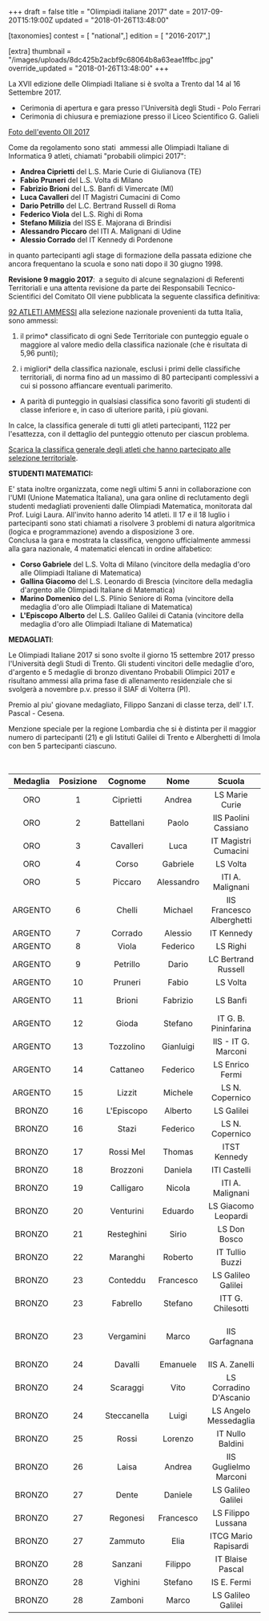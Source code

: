 +++
draft = false
title = "Olimpiadi italiane 2017"
date = 2017-09-20T15:19:00Z
updated = "2018-01-26T13:48:00"

[taxonomies]
contest = [ "national",]
edition = [ "2016-2017",]

[extra]
thumbnail = "/images/uploads/8dc425b2acbf9c68064b8a63eae1ffbc.jpg"
override_updated = "2018-01-26T13:48:00"
+++

La XVII edizione delle Olimpiadi Italiane si è svolta a Trento dal 14 al 16 Settembre 2017.

- Cerimonia di apertura e gara presso l'Università degli Studi - Polo Ferrari
- Cerimonia di chiusura e premiazione presso il Liceo Scientifico G. Galieli

[Foto dell'evento OII 2017](https://photos.app.goo.gl/fIlRNHXiStxeYf3J3)

Come da regolamento sono stati  ammessi alle Olimpiadi Italiane di Informatica 9 atleti, chiamati "probabili olimpici 2017":

- **Andrea Ciprietti** del L.S. Marie Curie di Giulianova (TE)
- **Fabio Pruneri** del L.S. Volta di Milano
- **Fabrizio Brioni** del L.S. Banfi di Vimercate (MI)
- **Luca Cavalleri** del IT Magistri Cumacini di Como
- **Dario Petrillo** del L.C. Bertrand Russell di Roma
- **Federico Viola** del L.S. Righi di Roma
- **Stefano Milizia** del ISS E. Majorana di Brindisi
- **Alessandro Piccaro** del ITI A. Malignani di Udine
- **Alessio Corrado** del IT Kennedy di Pordenone

in quanto partecipanti agli stage di formazione della passata edizione che ancora frequentano la scuola e sono nati dopo il 30 giugno 1998.

**Revisione 9 maggio 2017**:  a seguito di alcune segnalazioni di Referenti Territoriali e una attenta revisione da parte dei Responsabili Tecnico-Scientifici del Comitato OII viene pubblicata la seguente classifica definitiva:

[92 ATLETI AMMESSI](/oldsite/126/92_ammessi_OII_2017.xlsx) alla selezione nazionale provenienti da tutta Italia,<br/>sono ammessi:

1. il primo\* classificato di ogni Sede Territoriale con punteggio eguale o maggiore al valore medio della classifica nazionale (che è risultata di 5,96 punti);

2. i migliori\* della classifica nazionale, esclusi i primi delle classifiche territoriali, di norma fino ad un massimo di 80 partecipanti complessivi a cui si possono affiancare eventuali parimerito.

- A parità di punteggio in qualsiasi classifica sono favoriti gli studenti di classe inferiore e, in caso di ulteriore parità, i più giovani.

In calce, la classifica generale di tutti gli atleti partecipanti, 1122 per l'esattezza, con il dettaglio del punteggio ottenuto per ciascun problema.

[Scarica la classifica generale degli atleti che hanno partecipato alle selezione territoriale](/oldsite/126/Classifica_territoriale_definitiva_aprile_2017.xlsx).

**STUDENTI MATEMATICI:**

E' stata inoltre organizzata, come negli ultimi 5 anni in collaborazione con l'UMI (Unione Matematica Italiana), una gara online di reclutamento degli studenti medagliati provenienti dalle Olimpiadi Matematica, monitorata dal Prof. Luigi Laura. All'invito hanno aderito 14 atleti. Il 17 e il 18 luglio i partecipanti sono stati chiamati a risolvere 3 problemi di natura algoritmica (logica e programmazione) avendo a disposizione 3 ore.<br/>Conclusa la gara e mostrata la classifica, vengono ufficialmente ammessi alla gara nazionale, 4 matematici elencati in ordine alfabetico:

- **Corso Gabriele** del L.S. Volta di Milano (vincitore della medaglia d'oro alle Olimpiadi Italiane di Matematica)
- **Gallina Giacomo** del L.S. Leonardo di Brescia (vincitore della medaglia d'argento alle Olimpiadi Italiane di Matematica)
- **Marino Domenico** del L.S. Plinio Seniore di Roma (vincitore della medaglia d'oro alle Olimpiadi Italiane di Matematica)
- **L'Episcopo Alberto** del L.S. Galileo Galilei di Catania (vincitore della medaglia d'oro alle Olimpiadi Italiane di Matematica)

**MEDAGLIATI**:

Le Olimpiadi Italiane 2017 si sono svolte il giorno 15 settembre 2017 presso l'Università degli Studi di Trento. Gli studenti vincitori delle medaglie d'oro, d'argento e 5 medaglie di bronzo diventano Probabili Olimpici 2017 e risultano ammessi alla prima fase di allenamento residenziale che si svolgerà a novembre p.v. presso il SIAF di Volterra (PI).

Premio al piu' giovane medagliato, Filippo Sanzani di classe terza, dell' I.T. Pascal - Cesena.

Menzione speciale per la regione Lombardia che si è distinta per il maggior numero di partecipanti (21) e gli Istituti Galilei di Trento e Alberghetti di Imola con ben 5 partecipanti ciascuno.

<br/>

| **Medaglia** | **Posizione** | **Cognome** |  **Nome**  |        **Scuola**         |           **Città**            | **Classe** |
| :----------: | :-----------: | :---------: | :--------: | :-----------------------: | :----------------------------: | :--------: |
|     ORO      |       1       |  Ciprietti  |   Andrea   |      LS Marie Curie       |        Giulianova (TE)         |     V      |
|     ORO      |       2       | Battellani  |   Paolo    |   IIS Paolini Cassiano    |           Imola (BO)           |     V      |
|     ORO      |       3       |  Cavalleri  |    Luca    |   IT Magistri Cumacini    |              Como              |     V      |
|     ORO      |       4       |    Corso    |  Gabriele  |         LS Volta          |             Milano             |     V      |
|     ORO      |       5       |   Piccaro   | Alessandro |     ITI A. Malignani      |             Udine              |     V      |
|   ARGENTO    |       6       |   Chelli    |  Michael   | IIS Francesco Alberghetti |           Imola (BO)           |     IV     |
|   ARGENTO    |       7       |   Corrado   |  Alessio   |        IT Kennedy         |           Pordenone            |     V      |
|   ARGENTO    |       8       |    Viola    |  Federico  |         LS Righi          |              Roma              |     V      |
|   ARGENTO    |       9       |  Petrillo   |   Dario    |    LC Bertrand Russell    |              Roma              |     V      |
|   ARGENTO    |      10       |   Pruneri   |   Fabio    |         LS Volta          |             Milano             |     V      |
|   ARGENTO    |      11       |   Brioni    |  Fabrizio  |         LS Banfi          |         Vimercate (MI)         |     IV     |
|   ARGENTO    |      12       |    Gioda    |  Stefano   |   IT G. B. Pininfarina    |        Moncalieri (TO)         |     V      |
|   ARGENTO    |      13       |  Tozzolino  | Gianluigi  |    IIS - IT G. Marconi    |            Catania             |     V      |
|   ARGENTO    |      14       |  Cattaneo   |  Federico  |      LS Enrico Fermi      |          Cantu' (CO)           |     V      |
|   ARGENTO    |      15       |   Lizzit    |  Michele   |      LS N. Copernico      |             Udine              |     V      |
|    BRONZO    |      16       | L'Episcopo  |  Alberto   |        LS Galilei         |            Catania             |     V      |
|    BRONZO    |      16       |    Stazi    |  Federico  |      LS N. Copernico      |             Udine              |     IV     |
|    BRONZO    |      17       |  Rossi Mel  |   Thomas   |       ITST Kennedy        |           Pordenone            |     IV     |
|    BRONZO    |      18       |  Brozzoni   |  Daniela   |       ITI Castelli        |            Brescia             |     IV     |
|    BRONZO    |      19       |  Calligaro  |   Nicola   |     ITI A. Malignani      |             Udine              |     V      |
|    BRONZO    |      20       |  Venturini  |  Eduardo   |    LS Giacomo Leopardi    |         Recanati (MC)          |     IV     |
|    BRONZO    |      21       | Resteghini  |   Sirio    |       LS Don Bosco        |             Milano             |     V      |
|    BRONZO    |      22       |  Maranghi   |  Roberto   |      IT Tullio Buzzi      |             Prato              |     V      |
|    BRONZO    |      23       |  Conteddu   | Francesco  |    LS Galileo Galilei     |            Trieste             |     IV     |
|    BRONZO    |      23       |  Fabrello   |  Stefano   |     ITT G. Chilesotti     |          Thiene (VI)           |     V      |
|    BRONZO    |      23       |  Vergamini  |   Marco    |      IIS Garfagnana       | Castelnuovo di Garfagnana (LU) |     V      |
|    BRONZO    |      24       |   Davalli   |  Emanuele  |      IIS A. Zanelli       |         Reggio Emilia          |     V      |
|    BRONZO    |      24       |  Scaraggi   |    Vito    |  LS Corradino D'Ascanio   |       Montesilvano (PE)        |     IV     |
|    BRONZO    |      24       | Steccanella |   Luigi    |   LS Angelo Messedaglia   |             Verona             |     IV     |
|    BRONZO    |      25       |    Rossi    |  Lorenzo   |     IT Nullo Baldini      |            Ravenna             |     IV     |
|    BRONZO    |      26       |    Laisa    |   Andrea   |   IIS Guglielmo Marconi   |          Dalmine (BG)          |     V      |
|    BRONZO    |      27       |    Dente    |  Daniele   |    LS Galileo Galilei     |            Pescara             |     IV     |
|    BRONZO    |      27       |  Regonesi   | Francesco  |    LS Filippo Lussana     |            Bergamo             |     V      |
|    BRONZO    |      27       |   Zammuto   |    Elia    |   ITCG Mario Rapisardi    |         Caltanissetta          |     IV     |
|    BRONZO    |      28       |   Sanzani   |  Filippo   |     IT Blaise Pascal      |          Cesena (FC)           |    III     |
|    BRONZO    |      28       |   Vighini   |  Stefano   |        IS E. Fermi        |            Mantova             |     V      |
|    BRONZO    |      28       |   Zamboni   |   Marco    |    LS Galileo Galilei     |             Trento             |     V      |
